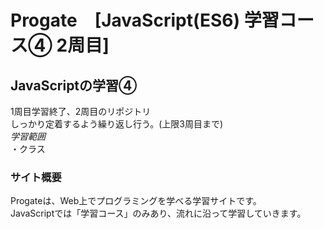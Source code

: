 # Progate　[JavaScript(ES6) 学習コース④ 2周目]

## JavaScriptの学習④
1周目学習終了、2周目のリポジトリ  
しっかり定着するよう繰り返し行う。(上限3周目まで)  
*学習範囲*   
・クラス

### サイト概要
Progateは、Web上でプログラミングを学べる学習サイトです。  
JavaScriptでは「学習コース」のみあり、流れに沿って学習していきます。